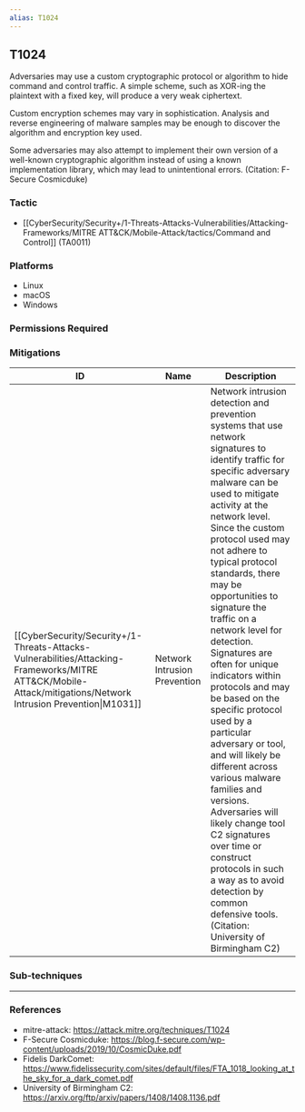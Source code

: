 ```yaml
---
alias: T1024
---
```


## T1024

Adversaries may use a custom cryptographic protocol or algorithm to hide command and control traffic. A simple scheme, such as XOR-ing the plaintext with a fixed key, will produce a very weak ciphertext.

Custom encryption schemes may vary in sophistication. Analysis and reverse engineering of malware samples may be enough to discover the algorithm and encryption key used.

Some adversaries may also attempt to implement their own version of a well-known cryptographic algorithm instead of using a known implementation library, which may lead to unintentional errors. (Citation: F-Secure Cosmicduke)


### Tactic
- [[CyberSecurity/Security+/1-Threats-Attacks-Vulnerabilities/Attacking-Frameworks/MITRE ATT&CK/Mobile-Attack/tactics/Command and Control]] (TA0011)

### Platforms
- Linux
- macOS
- Windows

### Permissions Required

### Mitigations

| ID | Name | Description |
| --- | --- | --- |
| [[CyberSecurity/Security+/1-Threats-Attacks-Vulnerabilities/Attacking-Frameworks/MITRE ATT&CK/Mobile-Attack/mitigations/Network Intrusion Prevention\|M1031]] | Network Intrusion Prevention | Network intrusion detection and prevention systems that use network signatures to identify traffic for specific adversary malware can be used to mitigate activity at the network level. Since the custom protocol used may not adhere to typical protocol standards, there may be opportunities to signature the traffic on a network level for detection. Signatures are often for unique indicators within protocols and may be based on the specific protocol used by a particular adversary or tool, and will likely be different across various malware families and versions. Adversaries will likely change tool C2 signatures over time or construct protocols in such a way as to avoid detection by common defensive tools. (Citation: University of Birmingham C2) |

### Sub-techniques


---
### References

- mitre-attack: https://attack.mitre.org/techniques/T1024
- F-Secure Cosmicduke: https://blog.f-secure.com/wp-content/uploads/2019/10/CosmicDuke.pdf
- Fidelis DarkComet: https://www.fidelissecurity.com/sites/default/files/FTA_1018_looking_at_the_sky_for_a_dark_comet.pdf
- University of Birmingham C2: https://arxiv.org/ftp/arxiv/papers/1408/1408.1136.pdf
